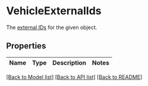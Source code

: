 # VehicleExternalIds

The [external IDs](https://developers.samsara.com/docs/external-ids) for the given object.
## Properties
Name | Type | Description | Notes
------------ | ------------- | ------------- | -------------

[[Back to Model list]](../README.md#documentation-for-models) [[Back to API list]](../README.md#documentation-for-api-endpoints) [[Back to README]](../README.md)


